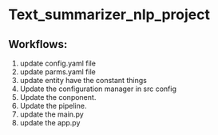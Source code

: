 # Text_summarizer_nlp_project

## Workflows:
1. update config.yaml file
2. update parms.yaml file
3. update entity have the constant things
4. Update the configuration manager in src config
5. Update the conponent.
6. Update the pipeline.
7. update the main.py
8. update the app.py